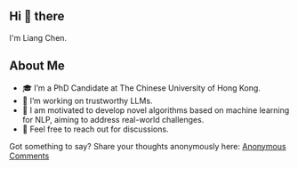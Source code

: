 ## Hi 👋 there

I'm Liang Chen.

## About Me
- 🎓 I’m a PhD Candidate at The Chinese University of Hong Kong.
- 💼 I’m working on trustworthy LLMs.
- 🚀 I am motivated to develop novel algorithms based on machine learning for NLP, aiming to address real-world challenges.
- 🤝 Feel free to reach out for discussions.



Got something to say? Share your thoughts anonymously here: [Anonymous Comments](https://forms.gle/PhmJpc2nPEizeoKL7)

<!--
**ChanLiang/ChanLiang** is a ✨ _special_ ✨ repository because its `README.md` (this file) appears on your GitHub profile.

Here are some ideas to get you started:

- 🔭 I’m currently working on ...
- 🌱 I’m currently learning ...
- 👯 I’m looking to collaborate on ...
- 🤔 I’m looking for help with ...
- 💬 Ask me about ...
- 📫 How to reach me: ...
- 😄 Pronouns: ...
- ⚡ Fun fact: ...
-->
